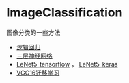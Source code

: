 # ImageClassification
图像分类的一些方法


- [逻辑回归](逻辑回归/逻辑回归.ipynb)
- [三层神经网络](三层神经网络/三层神经网络.ipynb)
- [LeNet5_tensorflow](LeNet5/LeNet5_tensorflow.ipynb) ， [LeNet5_keras](LeNet5/LeNet5_keras.ipynb)
- [VGG16迁移学习](VGG16/VGG16迁移学习.ipynb)

